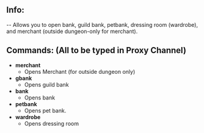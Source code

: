 ## Info:

-- Allows you to open bank, guild bank, petbank, dressing room (wardrobe), and merchant (outside dungeon-only for merchant).

## Commands: (All to be typed in Proxy Channel)

- **merchant**
  - Opens Merchant (for outside dungeon only)
- **gbank**
  - Opens guild bank
- **bank**
  - Opens bank
- **petbank**
  - Opens pet bank.
- **wardrobe**
  - Opens dressing room

